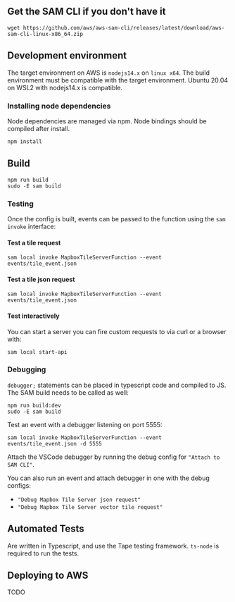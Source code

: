 ## Get the SAM CLI if you don't have it

```
wget https://github.com/aws/aws-sam-cli/releases/latest/download/aws-sam-cli-linux-x86_64.zip
```

## Development environment

The target environment on AWS is `nodejs14.x` on `linux x64`. The build environment must be compatible with the target environment. Ubuntu 20.04 on WSL2 with nodejs14.x is compatible.

### Installing node dependencies

Node dependencies are managed via npm. Node bindings should be compiled after install.

```bash
npm install
```

## Build

```
npm run build
sudo -E sam build
```

### Testing

Once the config is built, events can be passed to the function using the `sam invoke` interface:

#### Test a tile request
```
sam local invoke MapboxTileServerFunction --event events/tile_event.json
```

#### Test a tile json request

```
sam local invoke MapboxTileServerFunction --event events/tile_event.json
```

#### Test interactively

You can start a server you can fire custom requests to via curl or a browser with:

```
sam local start-api
```

### Debugging

`debugger;` statements can be placed in typescript code and compiled to JS. The SAM build needs to be called as well:

```
npm run build:dev
sudo -E sam build
```

Test an event with a debugger listening on port 5555:

```
sam local invoke MapboxTileServerFunction --event events/tile_event.json -d 5555
```

Attach the VSCode debugger by running the debug config for `"Attach to SAM CLI"`.

You can also run an event and attach debugger in one with the debug configs:

  * `"Debug Mapbox Tile Server json request"`
  * `"Debug Mapbox Tile Server vector tile request"`

## Automated Tests

Are written in Typescript, and use the Tape testing framework. `ts-node` is required to run the tests.

## Deploying to AWS

TODO
